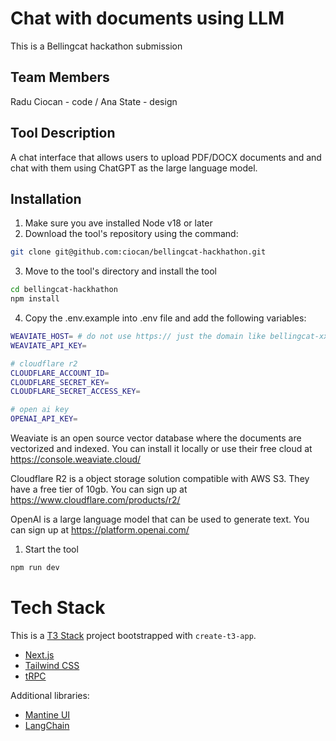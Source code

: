 # Chat with documents using LLM

This is a Bellingcat hackathon submission

## Team Members
Radu Ciocan - code / 
Ana State - design

## Tool Description
A chat interface that allows users to upload PDF/DOCX documents and and chat with them using ChatGPT as the large language model.

## Installation

1. Make sure you ave installed Node v18 or later
2. Download the tool's repository using the command:
```bash
git clone git@github.com:ciocan/bellingcat-hackhathon.git
```
3. Move to the tool's directory and install the tool
```bash
cd bellingcat-hackhathon
npm install
```
4. Copy the .env.example into .env file and add the following variables:

```bash
WEAVIATE_HOST= # do not use https:// just the domain like bellingcat-xxx.weaviate.network
WEAVIATE_API_KEY=

# cloudflare r2
CLOUDFLARE_ACCOUNT_ID=
CLOUDFLARE_SECRET_KEY=
CLOUDFLARE_SECRET_ACCESS_KEY=

# open ai key
OPENAI_API_KEY=
```

Weaviate is an open source vector database where the documents are vectorized and indexed. You can install it locally or use their free cloud at https://console.weaviate.cloud/

Cloudflare R2 is a object storage solution compatible with AWS S3. They have a free tier of 10gb. You can sign up at https://www.cloudflare.com/products/r2/

OpenAI is a large language model that can be used to generate text. You can sign up at https://platform.openai.com/

1. Start the tool
```bash
npm run dev
```

# Tech Stack

This is a [T3 Stack](https://create.t3.gg/) project bootstrapped with `create-t3-app`.

- [Next.js](https://nextjs.org)
- [Tailwind CSS](https://tailwindcss.com)
- [tRPC](https://trpc.io)

Additional libraries:

- [Mantine UI](https://mantine.dev)
- [LangChain](https://js.langchain.com/docs/)
